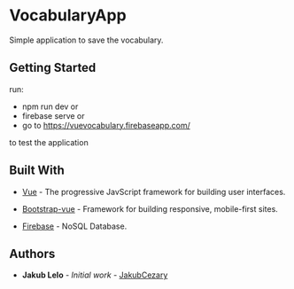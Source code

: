 # VocabularyApp

Simple application to save the vocabulary.

## Getting Started

run:
* npm run dev
or
* firebase serve
or
* go to https://vuevocabulary.firebaseapp.com/

to test the application


## Built With

* [Vue](https://vuejs.org/) - The progressive JavScript framework for building user interfaces.

* [Bootstrap-vue](https://bootstrap-vue.js.org/) - Framework for building responsive, mobile-first sites.

* [Firebase](https://firebase.google.com/) - NoSQL Database.


## Authors

* **Jakub Lelo** - *Initial work* - [JakubCezary](https://github.com/JakubCezary)
